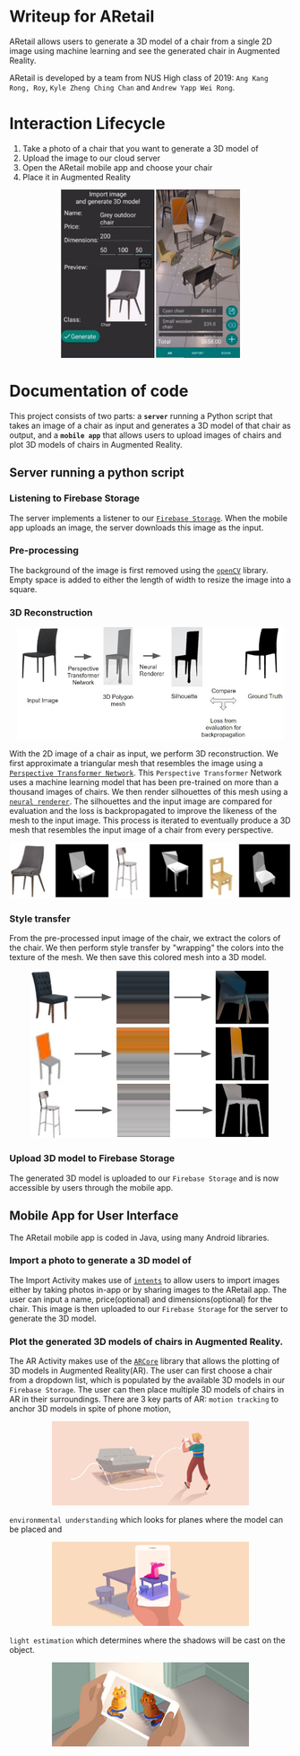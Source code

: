 ﻿

# Writeup for ARetail
ARetail allows users to generate a 3D model of a chair from a single 2D image using machine learning and see the generated chair in Augmented Reality.

ARetail is developed by a team from NUS High class of 2019: `Ang Kang Rong, Roy`, `Kyle Zheng Ching Chan` and `Andrew Yapp Wei Rong`.

# Interaction Lifecycle
1. Take a photo of a chair that you want to generate a 3D model of
2. Upload the image to our cloud server
3. Open the ARetail mobile app and choose your chair
4. Place it in Augmented Reality

<p align="center">
	<img src="https://raw.githubusercontent.com/royangkr/ARetail/master/userupload.JPG" height="300"> <img src="https://raw.githubusercontent.com/royangkr/ARetail/master/userAR.JPG" height="300">
</p>

# Documentation of code
This project consists of two parts: 
a **`server`** running a Python script that takes an image of a chair as input and generates a 3D model of that chair as output, and 
a **`mobile app`** that allows users to upload images of chairs and plot 3D models of chairs in Augmented Reality.

## Server running a python script
### Listening to Firebase Storage
The server implements a listener to our [`Firebase Storage`](https://firebase.google.com/docs/storage). When the mobile app uploads an image, the server downloads this image as the input.
### Pre-processing
The background of the image is first removed using the [`openCV`](https://opencv-python-tutroals.readthedocs.io/en/latest/py_tutorials/py_imgproc/py_geometric_transformations/py_geometric_transformations.html#geometric-transformations) library. Empty space is added to either the length of width to resize the image into a square.
### 3D Reconstruction 
<p align="center">
<img src="https://raw.githubusercontent.com/royangkr/ARetail/master/reconstruction.JPG" height="200">
</p>

With the 2D image of a chair as input, we perform 3D reconstruction. We first approximate a triangular mesh that resembles the image using a [`Perspective Transformer Network`](https://arxiv.org/abs/1612.00814). This `Perspective Transformer` Network uses a machine learning model that has been pre-trained on more than a thousand images of chairs. We then render silhouettes of this mesh using a [`neural renderer`](https://arxiv.org/abs/1711.07566). The silhouettes and the input image are compared for evaluation and the loss is backpropagated to improve the likeness of the mesh to the input image. This process is iterated to eventually produce a 3D mesh that resembles the input image of a chair from every perspective.
<p align="center">
<img src="https://raw.githubusercontent.com/royangkr/ARetail/master/output.JPG" height="100">
</p>

### Style transfer
From the pre-processed input image of the chair, we extract the colors of the chair. We then perform style transfer by "wrapping" the colors into the texture of the mesh. We then save this colored mesh into a 3D model.
<p align="center">
<img src="https://raw.githubusercontent.com/royangkr/ARetail/master/style_transfer.JPG" height="300">
</p>

### Upload 3D model to Firebase Storage
The generated 3D model is uploaded to our `Firebase Storage` and is now accessible by users through the mobile app.
## Mobile App for User Interface
The ARetail mobile app is coded in Java, using many Android libraries.
### Import a photo to generate a 3D model of
The Import Activity makes use of [`intents`](https://developer.android.com/training/sharing/receive) to allow users to import images either by taking photos in-app or by sharing images to the ARetail app. The user can input a name, price(optional) and dimensions(optional) for the chair. This image is then uploaded to our `Firebase Storage` for the server to generate the 3D model.
### Plot the generated 3D models of chairs in Augmented Reality.
The AR Activity makes use of the [`ARCore`](https://developers.google.com/ar/develop/java/quickstart) library that allows the plotting of 3D models in Augmented Reality(AR). The user can first choose a chair from a dropdown list, which is populated by the available 3D models in our `Firebase Storage`. The user can then place multiple 3D models of chairs in AR in their surroundings. There are 3 key parts of AR: 
`motion tracking` to anchor 3D models in spite of phone motion,
<p align="center">
<img src="https://raw.githubusercontent.com/royangkr/ARetail/master/MotionTracking.jpg" height="150">
</p>
 
 `environmental understanding` which looks for planes where the model can be placed and 
 <p align="center">
 <img src="https://raw.githubusercontent.com/royangkr/ARetail/master/EnvUnderstanding.jpg" height="150">
 </p>
 
 `light estimation` which determines where the shadows will be cast on the object. 
 <p align="center">
 <img src="https://raw.githubusercontent.com/royangkr/ARetail/master/LightEstimation.jpg" height="150">
 </p>
 
